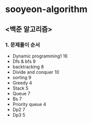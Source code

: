 # sooyeon-algorithm
## <백준 알고리즘>
### 1. 문제풀이 순서
* Dynamic programming1 16
* Dfs & bfs 9
* backtracking 8
* Divide and conquer 10
* sorting 9
* Greedy 4
* Stack 5
* Queue 7
* Bs 7
* Priority queue 4
* Dp2 7
* Dp3 5

